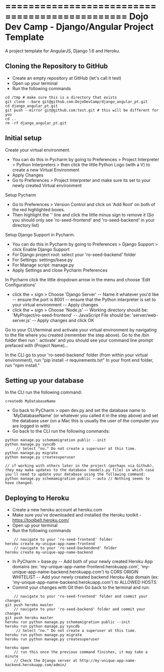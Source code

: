 ===============================================
Dojo Dev Camp - Django/Angular Project Template
===============================================

A project template for AngularJS, Django 1.6 and Heroku.

Cloning the Repository to GitHub
--------------------------------
- Create an empty repository at GitHub (let's call it test)
- Open up your terminal
- Run the following commands

```
cd /tmp # make sure this is a directory that exists
git clone --bare git@github.com:DojoDevCamp/django_angular_pt.git
cd django_angular_pt.git
git push --mirror git@github.com:test.git # this will be different for you
cd ..
rm -rf django_angular_pt.git
```

Initial setup
-------------

Create your virtual environment.
- You can do this in Pycharm by going to Preferences > Project Interpreter > Python Interpreters > then click the little Python Logo (with a V) to create a new Virtual Environment
- Apply Changes
- Go to Preferences > Project Interpreter and make sure its set to your newly created Virtual environment

Setup Pycharm
- Go to Preferences > Version Control and click on 'Add Root' on both of the red highlighted boxes.
- Then highlight the '<Project>' line and click the little minus sign to remove it (So you should only see 'ro-seed-frontend' and 'ro-seed-backend' in your directory list)

Setup Django Support in Pycharm.
- You can do this in Pycharm by going to Preferences > Django Support > click Enable Django Support
- For Django project root: select your 'ro-seed-backend' folder
- For Settings: settings/base.py
- For Manage script: manage.py
- Apply Settings and close Pycharm Preferences

In Pycharm click the little dropdown arrow in the menu and choose 'Edit Configurations'
- click the + sign > Choose 'Django Server'
-- Name it whatever you'd like
-- ensure the port is 8001 
-- ensure that the Python interpreter is set to your virtual environment
-- Apply changes
- click the + sign > Choose 'Node.js'
-- Working directory should be: 'MyProject/ro-seed-frontend' 
-- JavaScript File should be: 'server/web-server.js'
-- Apply changes and click OK

Go to your CLI/terminal and activate your virtual environment by navigating to the file where you created (remember the step above). Go to the <projectName>/bin folder then run '. activate' and you should see your command line prompt prefaced with (Project Name)...

In the CLI go to your 'ro-seed-backend' folder (from within your virtual environment), run "pip install -r requirements.txt"
In your front end folder, run "npm install."

Setting up your database
-------------------------

In the CLI run the following command:
```
createdb MyDatabaseName
```
- Go back to PyCharm > open dev.py and set the database name to 'MyDatabaseName' (or whatever you called it in the step above) and set the database user (on a Mac this is usually the user of the computer you are logged in with)
- Go back to the CLI run the following commands:
```
python manage.py schemamigration public --init
python manage.py syncdb
     // Select "no." Do not create a superuser at this time.
python manage.py migrate
python manage.py createsuperuser
```

```
// if working with others later in the project (perhaps via Github), they may make updates to the database (models.py file) in which case you'll need to update your database using the following command:
python manage.py schemamigration public —-auto // Nothing seems to have changed.
```

Deploying to Heroku
-------------------

- Create a new heroku account at heroku.com
- Make sure you've downloaded and installed the Heroku toolkit - https://toolbelt.heroku.com/
- Open up your terminal
- Run the following commands

```
    // navigate to your 'ro-seed-frontend' folder
heroku create my-unique-app-name-frontend
    // navigate to your 'ro-seed-backendend' folder
heroku create my-unique-app-name-backend
```
- In PyCharm > base.py 
-- Add both of your newly created Heroku App domains (ex: 'my-unique-app-name-frontend.herokuapp.com', 'my-unique-app-name-backend.herokuapp.com') to CORS ORIGIN WHITELIST 
-- Add your newly created backend Heroku App domain (ex: 'my-unique-app-name-backend.herokuapp.com') to ALLOWED HOSTS
- Commit your changes with Git then Go back to the terminal and run:
```
    // navigate to your 'ro-seed-frontend' folder and commit your changes
git push heroku master
    // navigate to your 'ro-seed-backend' folder and commit your changes
git push heroku master
heroku run python manage.py schemamigration public --init
heroku run python manage.py syncdb
     // Select "no." Do not create a superuser at this time.
heroku run python manage.py migrate
heroku run python manage.py createsuperuser

heroku open 
    // run this once the previous command finishes, it may take a minute
    // Check the Django server at http://my-unique-app-name-backend.herokuapp.com/admin/
```